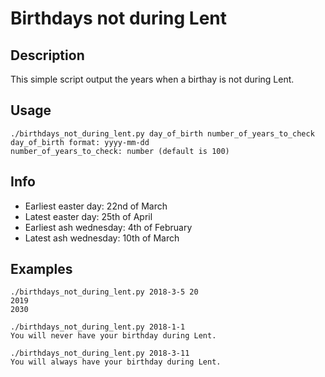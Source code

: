 # Birthdays not during Lent

## Description
This simple script output the years when a birthay is not during Lent.

## Usage
```
./birthdays_not_during_lent.py day_of_birth number_of_years_to_check
day_of_birth format: yyyy-mm-dd
number_of_years_to_check: number (default is 100)
```

## Info
* Earliest easter day: 22nd of March
* Latest easter day: 25th of April
* Earliest ash wednesday: 4th of February
* Latest ash wednesday: 10th of March

## Examples
```
./birthdays_not_during_lent.py 2018-3-5 20
2019
2030
```
```
./birthdays_not_during_lent.py 2018-1-1
You will never have your birthday during Lent.
```
```
./birthdays_not_during_lent.py 2018-3-11
You will always have your birthday during Lent.
```


